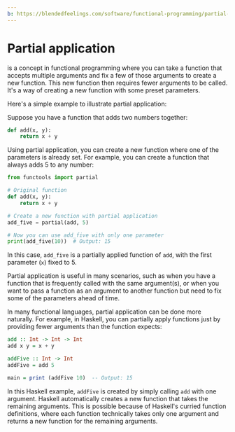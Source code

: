 ```yaml
---
b: https://blendedfeelings.com/software/functional-programming/partial-application.md
---
```


# Partial application 
is a concept in functional programming where you can take a function that accepts multiple arguments and fix a few of those arguments to create a new function. This new function then requires fewer arguments to be called. It's a way of creating a new function with some preset parameters.

Here's a simple example to illustrate partial application:

Suppose you have a function that adds two numbers together:

```python
def add(x, y):
    return x + y
```

Using partial application, you can create a new function where one of the parameters is already set. For example, you can create a function that always adds 5 to any number:

```python
from functools import partial

# Original function
def add(x, y):
    return x + y

# Create a new function with partial application
add_five = partial(add, 5)

# Now you can use add_five with only one parameter
print(add_five(10))  # Output: 15
```

In this case, `add_five` is a partially applied function of `add`, with the first parameter (`x`) fixed to 5.

Partial application is useful in many scenarios, such as when you have a function that is frequently called with the same argument(s), or when you want to pass a function as an argument to another function but need to fix some of the parameters ahead of time.

In many functional languages, partial application can be done more naturally. For example, in Haskell, you can partially apply functions just by providing fewer arguments than the function expects:

```haskell
add :: Int -> Int -> Int
add x y = x + y

addFive :: Int -> Int
addFive = add 5

main = print (addFive 10)  -- Output: 15
```

In this Haskell example, `addFive` is created by simply calling `add` with one argument. Haskell automatically creates a new function that takes the remaining arguments. This is possible because of Haskell's curried function definitions, where each function technically takes only one argument and returns a new function for the remaining arguments.